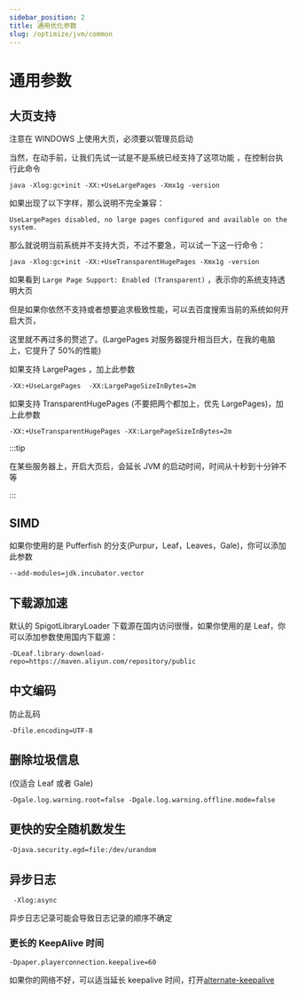 ```yaml
---
sidebar_position: 2
title: 通用优化参数
slug: /optimize/jvm/common
---
```


# 通用参数

## 大页支持

注意在 WINDOWS 上使用大页，必须要以管理员启动

当然，在动手前，让我们先试一试是不是系统已经支持了这项功能 ，在控制台执行此命令

```shell
java -Xlog:gc+init -XX:+UseLargePages -Xmx1g -version
```

如果出现了以下字样，那么说明不完全兼容：

```shell
UseLargePages disabled, no large pages configured and available on the system.
```

那么就说明当前系统并不支持大页，不过不要急，可以试一下这一行命令：

```shell
java -Xlog:gc+init -XX:+UseTransparentHugePages -Xmx1g -version
```

如果看到 `Large Page Support: Enabled (Transparent)` ，表示你的系统支持透明大页

但是如果你依然不支持或者想要追求极致性能，可以去百度搜索当前的系统如何开启大页，

这里就不再过多的赘述了。(LargePages 对服务器提升相当巨大，在我的电脑上，它提升了 50%的性能)

如果支持 LargePages ，加上此参数

```shell
-XX:+UseLargePages  -XX:LargePageSizeInBytes=2m
```

如果支持 TransparentHugePages (不要把两个都加上，优先 LargePages)，加上此参数

```shell
-XX:+UseTransparentHugePages -XX:LargePageSizeInBytes=2m
```

:::tip

在某些服务器上，开启大页后，会延长 JVM 的启动时间，时间从十秒到十分钟不等

:::

## SIMD

如果你使用的是 Pufferfish 的分支(Purpur，Leaf，Leaves，Gale)，你可以添加此参数

```shell
--add-modules=jdk.incubator.vector
```

## 下载源加速

默认的 SpigotLibraryLoader 下载源在国内访问很慢，如果你使用的是 Leaf，你可以添加参数使用国内下载源：

```shell
-DLeaf.library-download-repo=https://maven.aliyun.com/repository/public
```

## 中文编码

防止乱码

```shell
-Dfile.encoding=UTF-8
```

## 删除垃圾信息

(仅适合 Leaf 或者 Gale)

```shell
-Dgale.log.warning.root=false -Dgale.log.warning.offline.mode=false
```

## 更快的安全随机数发生

```shell
-Djava.security.egd=file:/dev/urandom
```

## 异步日志

```shell
 -Xlog:async
```

异步日志记录可能会导致日志记录的顺序不确定

### 更长的 KeepAlive 时间

```shell
-Dpaper.playerconnection.keepalive=60
```

如果你的网络不好，可以适当延长 keepalive 时间，打开[alternate-keepalive](/docs-java/process/maintenance/optimize/go.md#心跳连接)
